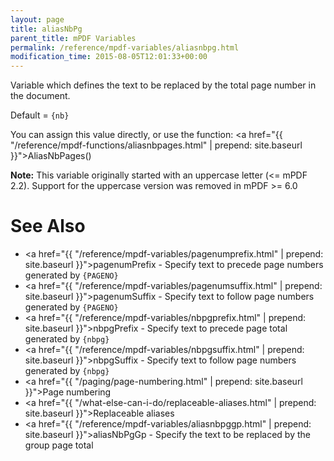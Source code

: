 ```yaml
---
layout: page
title: aliasNbPg
parent_title: mPDF Variables
permalink: /reference/mpdf-variables/aliasnbpg.html
modification_time: 2015-08-05T12:01:33+00:00
---
```


Variable which defines the text to be replaced by the total page number in the document.

Default = `{nb}`

You can assign this value directly, or use the function:
<a href="{{ "/reference/mpdf-functions/aliasnbpages.html" | prepend: site.baseurl }}">AliasNbPages()</a>

<div class="alert alert-info" role="alert">
	<strong>Note:</strong> This variable originally started with an uppercase letter (<= mPDF 2.2). Support for
	the uppercase version was removed in mPDF >= 6.0
</div>

# See Also

- <a href="{{ "/reference/mpdf-variables/pagenumprefix.html" | prepend: site.baseurl }}">pagenumPrefix</a> - Specify text to precede page numbers generated by `{PAGENO}`
- <a href="{{ "/reference/mpdf-variables/pagenumsuffix.html" | prepend: site.baseurl }}">pagenumSuffix</a> - Specify text to follow page numbers generated by `{PAGENO}`
- <a href="{{ "/reference/mpdf-variables/nbpgprefix.html" | prepend: site.baseurl }}">nbpgPrefix</a> - Specify text to precede page total generated by `{nbpg}`
- <a href="{{ "/reference/mpdf-variables/nbpgsuffix.html" | prepend: site.baseurl }}">nbpgSuffix</a> - Specify text to follow page numbers generated by `{nbpg}`
- <a href="{{ "/paging/page-numbering.html" | prepend: site.baseurl }}">Page numbering</a>
- <a href="{{ "/what-else-can-i-do/replaceable-aliases.html" | prepend: site.baseurl }}">Replaceable aliases</a>
- <a href="{{ "/reference/mpdf-variables/aliasnbpggp.html" | prepend: site.baseurl }}">aliasNbPgGp</a> - Specify the text to be replaced by the group page total
